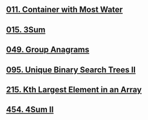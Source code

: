 ## [011. Container with Most Water](https://leetcode-cn.com/problems/container-with-most-water/)

## [015. 3Sum](https://leetcode-cn.com/problems/3sum/)

## [049. Group Anagrams](https://leetcode-cn.com/problems/group-anagrams/)

## [095. Unique Binary Search Trees II](https://leetcode-cn.com/problems/unique-binary-search-trees-ii/)

## [215. Kth Largest Element in an Array](https://leetcode-cn.com/problems/kth-largest-element-in-an-array/)

## [454. 4Sum II](https://leetcode-cn.com/problems/4sum-ii/)